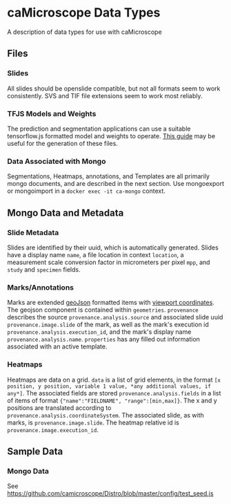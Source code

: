 # caMicroscope Data Types
A description of data types for use with caMicroscope

## Files

### Slides
All slides should be openslide compatible, but not all formats seem to work consistently. SVS and TIF file extensions seem to work most reliably.

### TFJS Models and Weights
The prediction and segmentation applications can use a suitable tensorflow.js formatted model and weights to operate. [This guide](https://www.tensorflow.org/js/guide/save_load) may be useful for the generation of these files.

### Data Associated with Mongo
Segmentations, Heatmaps, annotations, and Templates are all primarily mongo documents, and are described in the next section. Use mongoexport or mongoimport in a `docker exec -it ca-mongo` context.

## Mongo Data and Metadata

### Slide Metadata
Slides are identified by their uuid, which is automatically generated. Slides have a display name `name`, a file location in context `location`, a measurement scale conversion factor in micrometers per pixel `mpp`, and `study` and `specimen` fields.

### Marks/Annotations
Marks are extended [geoJson](https://geojson.org/) formatted items with [viewport coordinates](https://openseadragon.github.io/examples/viewport-coordinates/). The geojson component is contained within `geometries`. `provenance` describes the source `provenance.analysis.source` and associated slide uuid `provenance.image.slide` of the mark, as well as the mark's execution id `provenance.analysis.execution_id`, and the mark's display name `provenance.analysis.name`. `properties` has any filled out information associated with an active template.

### Heatmaps
Heatmaps are data on a grid. `data` is a list of grid elements, in the format `[x position, y position, variable 1 value, *any additional values, if any*]`. The associated fields are stored `provenance.analysis.fields` in a list of items of format `{"name":"FIELDNAME", "range":[min,max]}`. The x and y positions are translated according to `provenance.analysis.coordinateSystem`. The associated slide, as with marks, is `provenance.image.slide`. The heatmap relative id is `provenance.image.execution_id`.

## Sample Data

### Mongo Data
See https://github.com/camicroscope/Distro/blob/master/config/test_seed.js
